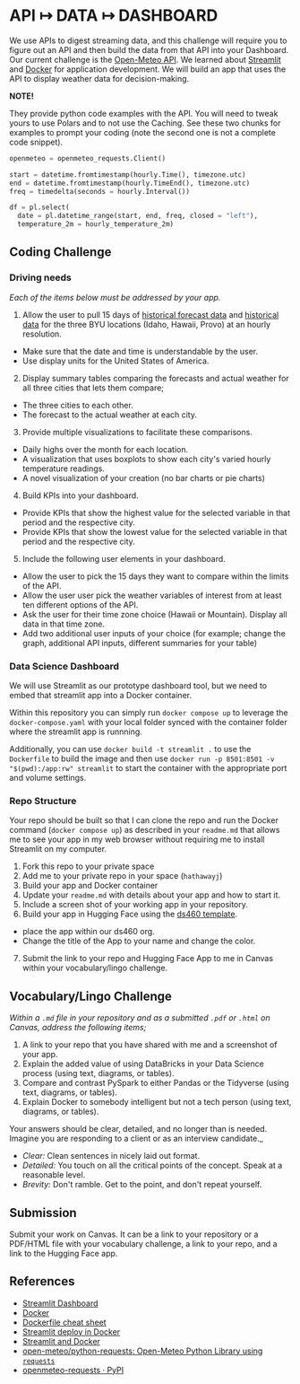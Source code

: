 # API &#8614; DATA &#8614; DASHBOARD

We use APIs to digest streaming data, and this challenge will require you to figure out an API and then build the data from that API into your Dashboard. Our current challenge is the [Open-Meteo API](https://open-meteo.com/). We learned about [Streamlit](https://streamlit.io/) and [Docker](https://www.docker.com/) for application development. We will build an app that uses the API to display weather data for decision-making.

__NOTE!__

They provide python code examples with the API.  You will need to tweak yours to use Polars and to not use the Caching.  See these two chunks for examples to prompt your coding (note the second one is not a complete code snippet).

```python
openmeteo = openmeteo_requests.Client()
```


```python
start = datetime.fromtimestamp(hourly.Time(), timezone.utc)
end = datetime.fromtimestamp(hourly.TimeEnd(), timezone.utc)
freq = timedelta(seconds = hourly.Interval())

df = pl.select(
  date = pl.datetime_range(start, end, freq, closed = "left"),
  temperature_2m = hourly_temperature_2m)
```

## Coding Challenge

### Driving needs

_Each of the items below must be addressed by your app._

1. Allow the user to pull 15 days of [historical forecast data](https://open-meteo.com/en/docs/historical-forecast-api#start_date=2024-07-02) and [historical data](https://open-meteo.com/en/docs/historical-weather-api) for the three BYU locations (Idaho, Hawaii, Provo) at an hourly resolution.
  - Make sure that the date and time is understandable by the user.
  - Use display units for the United States of America.
2. Display summary tables comparing the forecasts and actual weather for all three cities that lets them compare;
  - The three cities to each other.
  - The forecast to the actual weather at each city.
3. Provide multiple visualizations to facilitate these comparisons.
  - Daily highs over the month for each location.   
  - A visualization that uses boxplots to show each city's varied hourly temperature readings.
  - A novel visualization of your creation (no bar charts or pie charts)  
4. Build KPIs into your dashboard.
  - Provide KPIs that show the highest value for the selected variable in that period and the respective city.
  - Provide KPIs that show the lowest value for the selected variable in that period and the respective city.
5. Include the following user elements in your dashboard.
  - Allow the user to pick the 15 days they want to compare within the limits of the API.
  - Allow the user user pick the weather variables of interest from at least ten different options of the API.
  - Ask the user for their time zone choice (Hawaii or Mountain). Display all data in that time zone.
  - Add two additional user inputs of your choice (for example; change the graph, additional API inputs, different summaries for your table)  

### Data Science Dashboard

We will use Streamlit as our prototype dashboard tool, but we need to embed that streamlit app into a Docker container.

Within this repository you can simply run `docker compose up` to leverage the `docker-compose.yaml` with your local folder synced with the container folder where the streamlit app is runnning. 

Additionally, you can use `docker build -t streamlit .` to use the `Dockerfile` to build the image and then use `docker run -p 8501:8501 -v "$(pwd):/app:rw" streamlit` to start the container with the appropriate port and volume settings.

### Repo Structure

Your repo should be built so that I can clone the repo and run the Docker command (`docker compose up`) as described in your `readme.md` that allows me to see your app in my web browser without requiring me to install Streamlit on my computer.

1. Fork this repo to your private space
2. Add me to your private repo in your space (`hathawayj`)
3. Build your app and Docker container
4. Update your `readme.md` with details about your app and how to start it.
5. Include a screen shot of your working app in your repository.
6. Build your app in Hugging Face using the [ds460 template](https://huggingface.co/spaces/ds460/_template_streamlit_docker).
  - place the app within our ds460 org.
  - Change the title of the App to your name and change the color.
7. Submit the link to your repo and Hugging Face App to me in Canvas within your vocabulary/lingo challenge.

## Vocabulary/Lingo Challenge

_Within a `.md` file in your repository and as a submitted `.pdf` or `.html` on Canvas, address the following items;_

1. A link to your repo that you have shared with me and a screenshot of your app.
2. Explain the added value of using DataBricks in your Data Science process (using text, diagrams, or tables).
3. Compare and contrast PySpark to either Pandas or the Tidyverse (using text, diagrams, or tables).
4. Explain Docker to somebody intelligent but not a tech person (using text, diagrams, or tables).

Your answers should be clear, detailed, and no longer than is needed. Imagine you are responding to a client or as an interview candidate._

- _Clear:_ Clean sentences in nicely laid out format.
- _Detailed:_ You touch on all the critical points of the concept. Speak at a reasonable level.
- _Brevity:_ Don't ramble. Get to the point, and don't repeat yourself.

## Submission

Submit your work on Canvas.  It can be a link to your repository or a PDF/HTML file with your vocabulary challenge, a link to your repo, and a link to the Hugging Face app.

## References

- [Streamlit Dashboard](https://streamlit.io/)
- [Docker](https://www.docker.com/)
- [Dockerfile cheat sheet](https://kapeli.com/cheat_sheets/Dockerfile.docset/Contents/Resources/Documents/index)
- [Streamlit deploy in Docker](https://docs.streamlit.io/knowledge-base/tutorials/deploy/docker)
- [Streamlit and Docker](https://maelfabien.github.io/project/Streamlit/#)
- [open-meteo/python-requests: Open-Meteo Python Library using `requests`](https://github.com/open-meteo/python-requests?tab=readme-ov-file#polars)
- [openmeteo-requests · PyPI](https://pypi.org/project/openmeteo-requests/)
